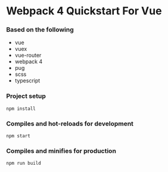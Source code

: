 # Webpack 4 Quickstart For Vue
### Based on the following
* vue
* vuex
* vue-router
* webpack 4
* pug
* scss
* typescript

### Project setup
```
npm install
```

### Compiles and hot-reloads for development
```
npm start
```

### Compiles and minifies for production
```
npm run build
```
